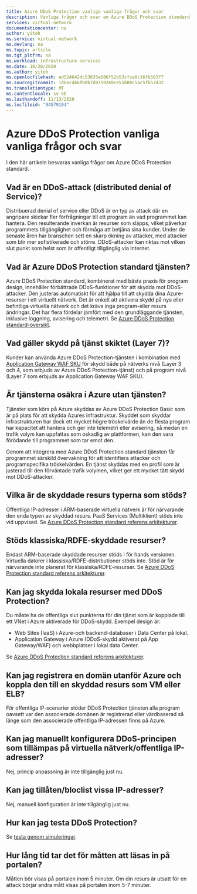 ```yaml
---
title: Azure DDoS Protection vanliga vanliga frågor och svar
description: Vanliga frågor och svar om Azure DDoS Protection standard, vilket ger försvar mot DDoS-attacker.
services: virtual-network
documentationcenter: na
author: yitoh
ms.service: virtual-network
ms.devlang: na
ms.topic: article
ms.tgt_pltfrm: na
ms.workload: infrastructure-services
ms.date: 10/28/2020
ms.author: yitoh
ms.openlocfilehash: ed524642dc53835e686f52b53cfce0c16fb56377
ms.sourcegitcommit: 1d6ec4b6f60b7d9759269ce55b00c5ac5fb57d32
ms.translationtype: MT
ms.contentlocale: sv-SE
ms.lasthandoff: 11/13/2020
ms.locfileid: "94579104"
---
```

# <a name="azure-ddos-protection-standard-frequent-asked-questions"></a>Azure DDoS Protection vanliga vanliga frågor och svar

I den här artikeln besvaras vanliga frågor om Azure DDoS Protection standard. 

## <a name="what-is-a-distributed-denial-of-service-ddos-attack"></a>Vad är en DDoS-attack (distributed denial of Service)?
Distribuerad denial of service eller DDoS är en typ av attack där en angripare skickar fler förfrågningar till ett program än vad programmet kan hantera. Den resulterande inverkan är resurser som släpps, vilket påverkar programmets tillgänglighet och förmåga att betjäna sina kunder. Under de senaste åren har branschen sett en skarp ökning av attacker, med attacker som blir mer sofistikerade och större. DDoS-attacker kan riktas mot vilken slut punkt som helst som är offentligt tillgänglig via Internet.

## <a name="what-is-azure-ddos-protection-standard-service"></a>Vad är Azure DDoS Protection standard tjänsten?
Azure DDoS Protection standard, kombinerat med bästa praxis för program design, innehåller förbättrade DDoS-funktioner för att skydda mot DDoS-attacker. Den justeras automatiskt för att hjälpa till att skydda dina Azure-resurser i ett virtuellt nätverk. Det är enkelt att aktivera skydd på nya eller befintliga virtuella nätverk och det krävs inga program-eller resurs ändringar. Det har flera fördelar jämfört med den grundläggande tjänsten, inklusive loggning, avisering och telemetri. Se [Azure DDoS Protection standard-översikt](ddos-protection-overview.md). 

## <a name="what-about-protection-at-the-service-layer-layer-7"></a>Vad gäller skydd på tjänst skiktet (Layer 7)?
Kunder kan använda Azure DDoS Protection-tjänsten i kombination med [Application Gateway WAF SKU](https://docs.microsoft.com/azure/web-application-firewall/ag/ag-overview) för skydd både på nätverks nivå (Layer 3 och 4, som erbjuds av Azure DDoS Protection-tjänst) och på program nivå (Layer 7 som erbjuds av Application Gateway WAF SKU).

## <a name="are-services-unsafe-in-azure-without-the-service"></a>Är tjänsterna osäkra i Azure utan tjänsten?
Tjänster som körs på Azure skyddas av Azure DDoS Protection Basic som är på plats för att skydda Azures infrastruktur. Skyddet som skyddar infrastrukturen har dock ett mycket högre tröskelvärde än de flesta program har kapacitet att hantera och ger inte telemetri eller avisering, så medan en trafik volym kan uppfattas som oskadlig av plattformen, kan den vara förödande till programmet som tar emot den. 

Genom att integrera med Azure DDoS Protection standard tjänsten får programmet särskild övervakning för att identifiera attacker och programspecifika tröskelvärden. En tjänst skyddas med en profil som är justerad till den förväntade trafik volymen, vilket ger ett mycket tätt skydd mot DDoS-attacker.

## <a name="what-are-the-supported-protected-resource-types"></a>Vilka är de skyddade resurs typerna som stöds?
Offentliga IP-adresser i ARM-baserade virtuella nätverk är för närvarande den enda typen av skyddad resurs. PaaS Services (Multiklient) stöds inte vid uppvisad. Se [Azure DDoS Protection standard referens arkitekturer](ddos-protection-reference-architectures.md).

## <a name="are-classicrdfe-protected-resources-supported"></a>Stöds klassiska/RDFE-skyddade resurser?
Endast ARM-baserade skyddade resurser stöds i för hands versionen. Virtuella datorer i klassiska/RDFE-distributioner stöds inte. Stöd är för närvarande inte planerat för klassiska/RDFE-resurser. Se [Azure DDoS Protection standard referens arkitekturer](ddos-protection-reference-architectures.md).

## <a name="can-i-protect-my-on-premise-resources-using-ddos-protection"></a>Kan jag skydda lokala resurser med DDoS Protection?
Du måste ha de offentliga slut punkterna för din tjänst som är kopplade till ett VNet i Azure aktiverade för DDoS-skydd. Exempel design är:
- Web Sites (IaaS) i Azure-och backend-databaser i Data Center på lokal. 
- Application Gateway i Azure (DDoS-skydd aktiverat på App Gateway/WAF) och webbplatser i lokal data Center.

Se [Azure DDoS Protection standard referens arkitekturer](ddos-protection-reference-architectures.md).

## <a name="can-i-register-a-domain-outside-of-azure-and-associate-that-to-a-protected-resource-like-vm-or-elb"></a>Kan jag registrera en domän utanför Azure och koppla den till en skyddad resurs som VM eller ELB?
För offentliga IP-scenarier stöder DDoS Protection tjänsten alla program oavsett var den associerade domänen är registrerad eller värdbaserad så länge som den associerade offentliga IP-adressen finns på Azure. 

## <a name="can-i-manually-configure-the-ddos-policy-applied-to-the-vnetspublic-ips"></a>Kan jag manuellt konfigurera DDoS-principen som tillämpas på virtuella nätverk/offentliga IP-adresser?
Nej, princip anpassning är inte tillgänglig just nu.

## <a name="can-i-allowlistbloclist-specific-ip-addresses"></a>Kan jag tillåten/bloclist vissa IP-adresser?
Nej, manuell konfiguration är inte tillgänglig just nu.

## <a name="how-can-i-test-ddos-protection"></a>Hur kan jag testa DDoS Protection?
Se [testa genom simuleringar](test-through-simulations.md).

## <a name="how-long-does-it-take-for-the-metrics-to-load-on-portal"></a>Hur lång tid tar det för måtten att läsas in på portalen?
Måtten bör visas på portalen inom 5 minuter. Om din resurs är utsatt för en attack börjar andra mått visas på portalen inom 5-7 minuter. 
    



